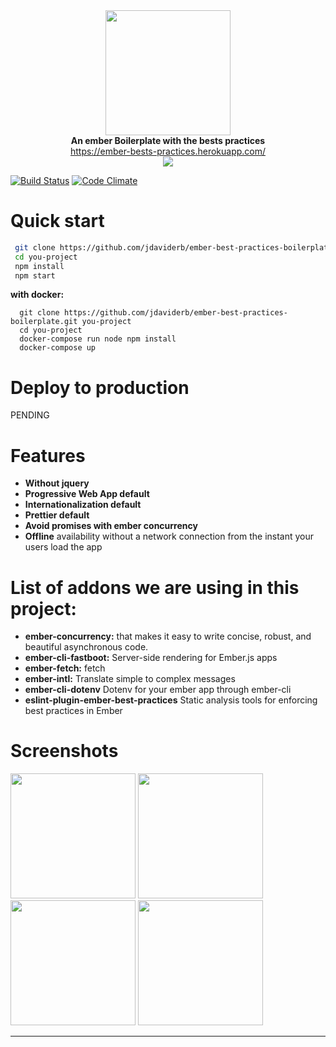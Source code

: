 <div align="center"> <img width="200" src="https://cdn-images-1.medium.com/max/1600/1*--wRIhx_atl50C4NlkMY5Q.jpeg"></div>
<div align="center">
  <strong>An ember Boilerplate with the bests practices </strong><br>
  <a href="https://ember-bests-practices.herokuapp.com/">https://ember-bests-practices.herokuapp.com/</a><br>
  <img src="https://user-images.githubusercontent.com/4649902/51712776-dc9d6400-1ffd-11e9-95f9-3b204aab6476.png"><br>
</div>

[![Build Status](https://travis-ci.org/jdaviderb/ember-best-practices-boilerplate.svg?branch=master)](https://travis-ci.org/jdaviderb/ember-best-practices-boilerplate) [![Code Climate](https://api.codeclimate.com/v1/badges/e5b74ff40058904f3605/maintainability)](https://codeclimate.com/github/jdaviderb/ember-best-practices-boilerplate/maintainability)


# Quick start

```bash
 git clone https://github.com/jdaviderb/ember-best-practices-boilerplate.git you-project
 cd you-project
 npm install
 npm start
```

**with docker:**

```
  git clone https://github.com/jdaviderb/ember-best-practices-boilerplate.git you-project
  cd you-project
  docker-compose run node npm install
  docker-compose up
```

# Deploy to production
PENDING

# Features

- **Without jquery**
- **Progressive Web App default**
- **Internationalization default**
- **Prettier default**
- **Avoid promises with ember concurrency**
- **Offline** availability without a network connection from the instant your users load the app

# List of addons we are using in this project:

- **ember-concurrency:** that makes it easy to write concise, robust, and beautiful asynchronous code.
- **ember-cli-fastboot:** Server-side rendering for Ember.js apps
- **ember-fetch:** fetch
- **ember-intl:** Translate simple to complex messages
- **ember-cli-dotenv** Dotenv for your ember app through ember-cli
- **eslint-plugin-ember-best-practices** Static analysis tools for enforcing best practices in Ember

# Screenshots

<div>
<img width="200"src="https://user-images.githubusercontent.com/4649902/51715634-9220e500-2007-11e9-8a05-218b76834846.png">
<img width="200" src="https://user-images.githubusercontent.com/4649902/51715637-977e2f80-2007-11e9-9ecc-345c832d0e31.png">
<img width="200" src="https://user-images.githubusercontent.com/4649902/51715647-a1a02e00-2007-11e9-81c2-ef2269179506.png">
<img width="200" src="https://user-images.githubusercontent.com/4649902/51715641-9cdb7a00-2007-11e9-99c6-ac279f77ba42.png">

</div>

---
